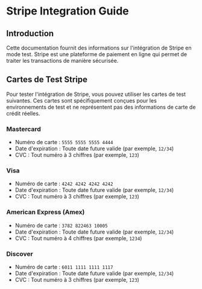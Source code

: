 # Stripe Integration Guide

## Introduction

Cette documentation fournit des informations sur l'intégration de Stripe en mode test. Stripe est une plateforme de paiement en ligne qui permet de traiter les transactions de manière sécurisée.

## Cartes de Test Stripe

Pour tester l'intégration de Stripe, vous pouvez utiliser les cartes de test suivantes. Ces cartes sont spécifiquement conçues pour les environnements de test et ne représentent pas des informations de carte de crédit réelles.

### Mastercard
- Numéro de carte : `5555 5555 5555 4444`
- Date d'expiration : Toute date future valide (par exemple, `12/34`)
- CVC : Tout numéro à 3 chiffres (par exemple, `123`)

### Visa
- Numéro de carte : `4242 4242 4242 4242`
- Date d'expiration : Toute date future valide (par exemple, `12/34`)
- CVC : Tout numéro à 3 chiffres (par exemple, `123`)

### American Express (Amex)
- Numéro de carte : `3782 822463 10005`
- Date d'expiration : Toute date future valide (par exemple, `12/34`)
- CVC : Tout numéro à 4 chiffres (par exemple, `1234`)

### Discover
- Numéro de carte : `6011 1111 1111 1117`
- Date d'expiration : Toute date future valide (par exemple, `12/34`)
- CVC : Tout numéro à 3 chiffres (par exemple, `123`)

